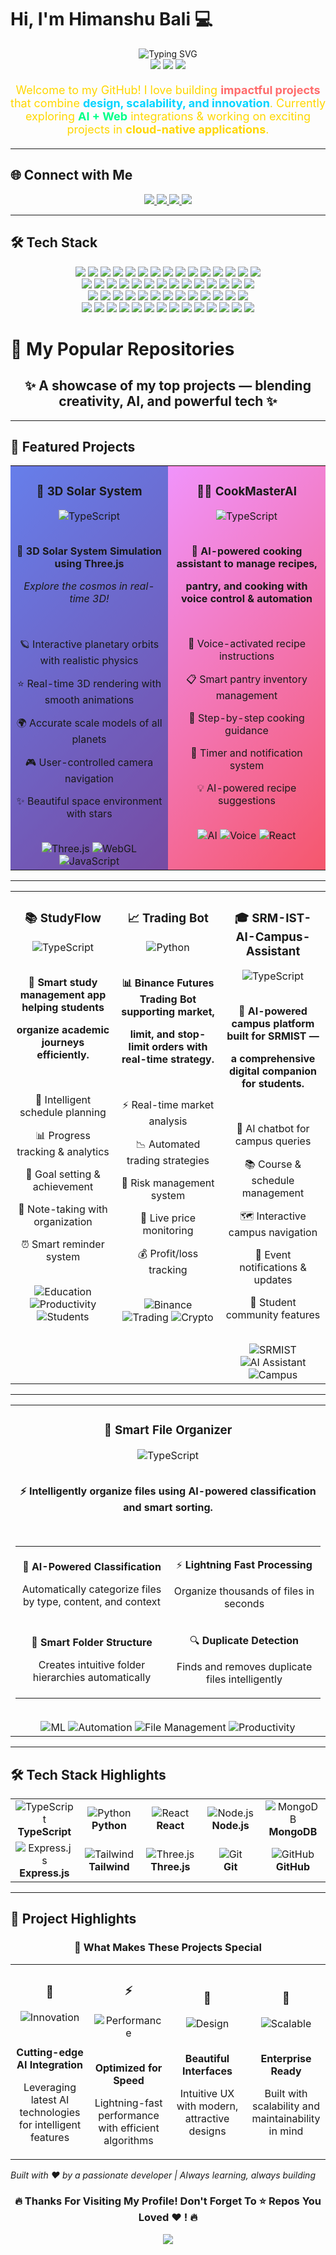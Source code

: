 # Hi, I'm Himanshu Bali 💻

<div align="center">
  <img src="https://readme-typing-svg.demolab.com?font=Fira+Code&pause=1000&color=00D4FF&size=28&center=true&vCenter=true&width=600&lines=Full+Stack+Developer;AI%2FML+Cloud+Engineer;DevOps+Enthusiast;Open+Source+Contributor;Always+Learning+New+Tech" alt="Typing SVG" />
</div>

<div align="center">
  <img src="https://img.shields.io/badge/🚀-Passionate%20Developer-FF6B6B?style=for-the-badge&labelColor=FF6B6B&color=white"/>
  <img src="https://img.shields.io/badge/AI%2FML-Cloud%20Engineer-00D4FF?style=for-the-badge&labelColor=00D4FF&color=white"/>
  <img src="https://img.shields.io/badge/DevOps-Enthusiast-00FF88?style=for-the-badge&labelColor=00FF88&color=white"/>
</div>

<div align="center">
  <p style="font-size: 18px; color: #FFD700; margin: 20px 0;">
    Welcome to my GitHub! I love building <strong style="color: #FF6B6B;">impactful projects</strong> that combine 
    <strong style="color: #00D4FF;">design, scalability, and innovation</strong>. 
    Currently exploring <strong style="color: #00FF88;">AI + Web</strong> integrations & working on exciting projects in 
    <strong style="color: #FFD700;">cloud-native applications</strong>.
  </p>
</div>

---

## 🌐 Connect with Me

<div align="center">
  <a href="https://www.linkedin.com/in/himanshu-bali" target="_blank">
    <img src="https://img.shields.io/badge/LinkedIn-0077B5?style=for-the-badge&logo=linkedin&logoColor=white&labelColor=0077B5"/>
  </a>
  <a href="mailto:himanshuofficialuserid@gmail.com">
    <img src="https://img.shields.io/badge/Email-D14836?style=for-the-badge&logo=gmail&logoColor=white&labelColor=D14836"/>
  </a>
  <a href="https://github.com/Himan2899" target="_blank">
    <img src="https://img.shields.io/badge/GitHub-181717?style=for-the-badge&logo=github&logoColor=white&labelColor=181717"/>
  </a>
  <a href="https://x.com/Himansde2899" target="_blank">
    <img src="https://img.shields.io/badge/Twitter-1DA1F2?style=for-the-badge&logo=twitter&logoColor=white&labelColor=1DA1F2"/>
  </a>
</div>

---

## 🛠️ Tech Stack

<div align="center">
  <img src="https://img.shields.io/badge/JavaScript-F7DF1E?style=for-the-badge&logo=javascript&logoColor=black"/>
  <img src="https://img.shields.io/badge/Python-3776AB?style=for-the-badge&logo=python&logoColor=white"/>
  <img src="https://img.shields.io/badge/C%23-239120?style=for-the-badge&logo=c-sharp&logoColor=white"/>
  <img src="https://img.shields.io/badge/C%2B%2B-00599C?style=for-the-badge&logo=c%2B%2B&logoColor=white"/>
  <img src="https://img.shields.io/badge/C-00599C?style=for-the-badge&logo=c&logoColor=white"/>
  <img src="https://img.shields.io/badge/HTML5-E34F26?style=for-the-badge&logo=html5&logoColor=white"/>
  <img src="https://img.shields.io/badge/Java-ED8B00?style=for-the-badge&logo=openjdk&logoColor=white"/>
  <img src="https://img.shields.io/badge/TypeScript-007ACC?style=for-the-badge&logo=typescript&logoColor=white"/>
  <img src="https://img.shields.io/badge/Next.js-000000?style=for-the-badge&logo=next.js&logoColor=white"/>
  <img src="https://img.shields.io/badge/JavaScript-F7DF1E?style=for-the-badge&logo=javascript&logoColor=black"/>
  <img src="https://img.shields.io/badge/AWS-232F3E?style=for-the-badge&logo=amazon-aws&logoColor=white"/>
  <img src="https://img.shields.io/badge/Bootstrap-563D7C?style=for-the-badge&logo=bootstrap&logoColor=white"/>
  <img src="https://img.shields.io/badge/MongoDB-4EA94B?style=for-the-badge&logo=mongodb&logoColor=white"/>
  <img src="https://img.shields.io/badge/Express.js-000000?style=for-the-badge&logo=express&logoColor=white"/>
  <img src="https://img.shields.io/badge/Django-092E20?style=for-the-badge&logo=django&logoColor=white"/>
  <br>
  <img src="https://img.shields.io/badge/Angular-DD0031?style=for-the-badge&logo=angular&logoColor=white"/>
  <img src="https://img.shields.io/badge/.NET-512BD4?style=for-the-badge&logo=dotnet&logoColor=white"/>
  <img src="https://img.shields.io/badge/Git-F05032?style=for-the-badge&logo=git&logoColor=white"/>
  <img src="https://img.shields.io/badge/GitHub-181717?style=for-the-badge&logo=github&logoColor=white"/>
  <img src="https://img.shields.io/badge/MySQL-4479A1?style=for-the-badge&logo=mysql&logoColor=white"/>
  <img src="https://img.shields.io/badge/Vercel-000000?style=for-the-badge&logo=vercel&logoColor=white"/>
  <img src="https://img.shields.io/badge/Docker-2496ED?style=for-the-badge&logo=docker&logoColor=white"/>
  <img src="https://img.shields.io/badge/Kubernetes-326CE5?style=for-the-badge&logo=kubernetes&logoColor=white"/>
  <img src="https://img.shields.io/badge/Redis-DC382D?style=for-the-badge&logo=redis&logoColor=white"/>
  <img src="https://img.shields.io/badge/Tailwind_CSS-38B2AC?style=for-the-badge&logo=tailwind-css&logoColor=white"/>
  <img src="https://img.shields.io/badge/Google_Cloud-4285F4?style=for-the-badge&logo=google-cloud&logoColor=white"/>
  <img src="https://img.shields.io/badge/Netlify-00C7B7?style=for-the-badge&logo=netlify&logoColor=white"/>
  <img src="https://img.shields.io/badge/Node.js-339933?style=for-the-badge&logo=node.js&logoColor=white"/>
  <img src="https://img.shields.io/badge/Flutter-02569B?style=for-the-badge&logo=flutter&logoColor=white"/>
  <br>
  <img src="https://img.shields.io/badge/Dart-0175C2?style=for-the-badge&logo=dart&logoColor=white"/>
  <img src="https://img.shields.io/badge/Supabase-3ECF8E?style=for-the-badge&logo=supabase&logoColor=white"/>
  <img src="https://img.shields.io/badge/Figma-F24E1E?style=for-the-badge&logo=figma&logoColor=white"/>
  <img src="https://img.shields.io/badge/Canva-00C4CC?style=for-the-badge&logo=canva&logoColor=white"/>
  <img src="https://img.shields.io/badge/Pandas-150458?style=for-the-badge&logo=pandas&logoColor=white"/>
  <img src="https://img.shields.io/badge/NumPy-013243?style=for-the-badge&logo=numpy&logoColor=white"/>
  <img src="https://img.shields.io/badge/Matplotlib-11557c?style=for-the-badge&logo=matplotlib&logoColor=white"/>
  <img src="https://img.shields.io/badge/TensorFlow-FF6F00?style=for-the-badge&logo=tensorflow&logoColor=white"/>
  <img src="https://img.shields.io/badge/scikit_learn-F7931E?style=for-the-badge&logo=scikit-learn&logoColor=white"/>
  <img src="https://img.shields.io/badge/PyTorch-EE4C2C?style=for-the-badge&logo=pytorch&logoColor=white"/>
  <img src="https://img.shields.io/badge/Twilio-F22F46?style=for-the-badge&logo=twilio&logoColor=white"/>
  <img src="https://img.shields.io/badge/CSS3-1572B6?style=for-the-badge&logo=css3&logoColor=white"/>
  <img src="https://img.shields.io/badge/Azure-0078D4?style=for-the-badge&logo=microsoft-azure&logoColor=white"/>
  <br>
  <img src="https://img.shields.io/badge/Angular-DD0031?style=for-the-badge&logo=angular&logoColor=white"/>
  <img src="https://img.shields.io/badge/Angular-DD0031?style=for-the-badge&logo=angular&logoColor=white"/>
  <img src="https://img.shields.io/badge/.NET-512BD4?style=for-the-badge&logo=dotnet&logoColor=white"/>
  <img src="https://img.shields.io/badge/Flask-000000?style=for-the-badge&logo=flask&logoColor=white"/>
  <img src="https://img.shields.io/badge/JWT-000000?style=for-the-badge&logo=json-web-tokens&logoColor=white"/>
  <img src="https://img.shields.io/badge/npm-CB3837?style=for-the-badge&logo=npm&logoColor=white"/>
  <img src="https://img.shields.io/badge/OpenCV-5C3EE8?style=for-the-badge&logo=opencv&logoColor=white"/>
  <img src="https://img.shields.io/badge/pnpm-F69220?style=for-the-badge&logo=pnpm&logoColor=white"/>
  <img src="https://img.shields.io/badge/Radix_UI-161618?style=for-the-badge&logo=radixui&logoColor=white"/>
  <img src="https://img.shields.io/badge/React-61DAFB?style=for-the-badge&logo=react&logoColor=black"/>
  <img src="https://img.shields.io/badge/React_Native-61DAFB?style=for-the-badge&logo=react&logoColor=black"/>
  <img src="https://img.shields.io/badge/Three.js-000000?style=for-the-badge&logo=three.js&logoColor=white"/>
  <img src="https://img.shields.io/badge/Vite-646CFF?style=for-the-badge&logo=vite&logoColor=white"/>
  <img src="https://img.shields.io/badge/Vue.js-4FC08D?style=for-the-badge&logo=vue.js&logoColor=white"/>
</div>


# 🚀 My Popular Repositories

<div align="center">
  <h2>✨ A showcase of my top projects — blending creativity, AI, and powerful tech ✨</h2>
</div>

---

## 🌟 Featured Projects

<div align="center">
  <table width="100%">
    <tr>
      <td width="50%" valign="top" style="background: linear-gradient(135deg, #667eea 0%, #764ba2 100%);">
        <div align="center">
          <h3>🌌 3D Solar System</h3>
          <img src="https://img.shields.io/badge/TypeScript-007ACC?style=for-the-badge&logo=typescript&logoColor=white" alt="TypeScript">
          <br><br>
          <p><strong>🚀 3D Solar System Simulation using Three.js</strong></p>
          <p><em>Explore the cosmos in real-time 3D!</em></p>
          <br>
          <p>🪐 Interactive planetary orbits with realistic physics</p>
          <p>⭐ Real-time 3D rendering with smooth animations</p>
          <p>🌍 Accurate scale models of all planets</p>
          <p>🎮 User-controlled camera navigation</p>
          <p>✨ Beautiful space environment with stars</p>
          <br>
          <img src="https://img.shields.io/badge/Three.js-000000?style=flat-square&logo=three.js&logoColor=white" alt="Three.js">
          <img src="https://img.shields.io/badge/WebGL-990000?style=flat-square&logo=webgl&logoColor=white" alt="WebGL">
          <img src="https://img.shields.io/badge/JavaScript-F7DF1E?style=flat-square&logo=javascript&logoColor=black" alt="JavaScript">
        </div>
      </td>
      <td width="50%" valign="top" style="background: linear-gradient(135deg, #f093fb 0%, #f5576c 100%);">
        <div align="center">
          <h3>👨‍🍳 CookMasterAI</h3>
          <img src="https://img.shields.io/badge/TypeScript-007ACC?style=for-the-badge&logo=typescript&logoColor=white" alt="TypeScript">
          <br><br>
          <p><strong>🤖 AI-powered cooking assistant to manage recipes,</strong></p>
          <p><strong>pantry, and cooking with voice control & automation</strong></p>
          <br>
          <p>🎤 Voice-activated recipe instructions</p>
          <p>📋 Smart pantry inventory management</p>
          <p>🍳 Step-by-step cooking guidance</p>
          <p>🔔 Timer and notification system</p>
          <p>💡 AI-powered recipe suggestions</p>
          <br>
          <img src="https://img.shields.io/badge/AI-Powered-FF6B6B?style=flat-square&logo=openai&logoColor=white" alt="AI">
          <img src="https://img.shields.io/badge/Voice-Control-4ECDC4?style=flat-square&logo=google-assistant&logoColor=white" alt="Voice">
          <img src="https://img.shields.io/badge/React-20232A?style=flat-square&logo=react&logoColor=61DAFB" alt="React">
        </div>
      </td>
    </tr>
  </table>
</div>

---

<div align="center">
  <table width="100%">
    <tr>
      <td width="33%" valign="top">
        <div align="center">
          <h3>📚 StudyFlow</h3>
          <img src="https://img.shields.io/badge/TypeScript-007ACC?style=for-the-badge&logo=typescript&logoColor=white" alt="TypeScript">
          <br><br>
          <p><strong>🧠 Smart study management app helping students</strong></p>
          <p><strong>organize academic journeys efficiently.</strong></p>
          <br>
          <p>📅 Intelligent schedule planning</p>
          <p>📊 Progress tracking & analytics</p>
          <p>🎯 Goal setting & achievement</p>
          <p>📝 Note-taking with organization</p>
          <p>⏰ Smart reminder system</p>
          <br>
          <img src="https://img.shields.io/badge/Education-FF6B6B?style=flat-square" alt="Education">
          <img src="https://img.shields.io/badge/Productivity-4ECDC4?style=flat-square" alt="Productivity">
          <img src="https://img.shields.io/badge/Students-FFE66D?style=flat-square" alt="Students">
        </div>
      </td>
      <td width="33%" valign="top">
        <div align="center">
          <h3>📈 Trading Bot</h3>
          <img src="https://img.shields.io/badge/Python-3776AB?style=for-the-badge&logo=python&logoColor=white" alt="Python">
          <br><br>
          <p><strong>📊 Binance Futures Trading Bot supporting market,</strong></p>
          <p><strong>limit, and stop-limit orders with real-time strategy.</strong></p>
          <br>
          <p>⚡ Real-time market analysis</p>
          <p>📉 Automated trading strategies</p>
          <p>🎯 Risk management system</p>
          <p>📱 Live price monitoring</p>
          <p>💰 Profit/loss tracking</p>
          <br>
          <img src="https://img.shields.io/badge/Binance-F0B90B?style=flat-square&logo=binance&logoColor=white" alt="Binance">
          <img src="https://img.shields.io/badge/Trading-00C851?style=flat-square" alt="Trading">
          <img src="https://img.shields.io/badge/Crypto-F7931A?style=flat-square&logo=bitcoin&logoColor=white" alt="Crypto">
        </div>
      </td>
      <td width="33%" valign="top">
        <div align="center">
          <h3>🎓 SRM-IST-AI-Campus-Assistant</h3>
          <img src="https://img.shields.io/badge/TypeScript-007ACC?style=for-the-badge&logo=typescript&logoColor=white" alt="TypeScript">
          <br><br>
          <p><strong>🎯 AI-powered campus platform built for SRMIST —</strong></p>
          <p><strong>a comprehensive digital companion for students.</strong></p>
          <br>
          <p>🤖 AI chatbot for campus queries</p>
          <p>📚 Course & schedule management</p>
          <p>🗺️ Interactive campus navigation</p>
          <p>📢 Event notifications & updates</p>
          <p>👥 Student community features</p>
          <br>
          <img src="https://img.shields.io/badge/SRMIST-FF6B6B?style=flat-square" alt="SRMIST">
          <img src="https://img.shields.io/badge/AI-Assistant-4ECDC4?style=flat-square" alt="AI Assistant">
          <img src="https://img.shields.io/badge/Campus-FFE66D?style=flat-square" alt="Campus">
        </div>
      </td>
    </tr>
  </table>
</div>

---

<div align="center">
  <table width="100%">
    <tr>
      <td width="100%" align="center">
        <h3>📁 Smart File Organizer</h3>
        <img src="https://img.shields.io/badge/TypeScript-007ACC?style=for-the-badge&logo=typescript&logoColor=white" alt="TypeScript">
        <br><br>
        <p><strong>⚡ Intelligently organize files using AI-powered classification and smart sorting.</strong></p>
        <br>
        <table width="80%">
          <tr>
            <td width="50%" align="center">
              <p>🤖 <strong>AI-Powered Classification</strong></p>
              <p>Automatically categorize files by type, content, and context</p>
            </td>
            <td width="50%" align="center">
              <p>⚡ <strong>Lightning Fast Processing</strong></p>
              <p>Organize thousands of files in seconds</p>
            </td>
          </tr>
          <tr>
            <td width="50%" align="center">
              <p>📂 <strong>Smart Folder Structure</strong></p>
              <p>Creates intuitive folder hierarchies automatically</p>
            </td>
            <td width="50%" align="center">
              <p>🔍 <strong>Duplicate Detection</strong></p>
              <p>Finds and removes duplicate files intelligently</p>
            </td>
          </tr>
        </table>
        <br>
        <img src="https://img.shields.io/badge/Machine_Learning-FF6B6B?style=flat-square&logo=tensorflow&logoColor=white" alt="ML">
        <img src="https://img.shields.io/badge/Automation-4ECDC4?style=flat-square" alt="Automation">
        <img src="https://img.shields.io/badge/File_Management-FFE66D?style=flat-square" alt="File Management">
        <img src="https://img.shields.io/badge/Productivity-95E1D3?style=flat-square" alt="Productivity">
      </td>
    </tr>
  </table>
</div>

---

## 🛠️ Tech Stack Highlights

<div align="center">
  <table>
    <tr>
      <td align="center" width="100">
        <img src="https://img.shields.io/badge/TypeScript-007ACC?style=for-the-badge&logo=typescript&logoColor=white" alt="TypeScript">
        <br>
        <strong>TypeScript</strong>
      </td>
      <td align="center" width="100">
        <img src="https://img.shields.io/badge/Python-3776AB?style=for-the-badge&logo=python&logoColor=white" alt="Python">
        <br>
        <strong>Python</strong>
      </td>
      <td align="center" width="100">
        <img src="https://img.shields.io/badge/React-20232A?style=for-the-badge&logo=react&logoColor=61DAFB" alt="React">
        <br>
        <strong>React</strong>
      </td>
      <td align="center" width="100">
        <img src="https://img.shields.io/badge/Node.js-43853D?style=for-the-badge&logo=node.js&logoColor=white" alt="Node.js">
        <br>
        <strong>Node.js</strong>
      </td>
      <td align="center" width="100">
        <img src="https://img.shields.io/badge/MongoDB-4EA94B?style=for-the-badge&logo=mongodb&logoColor=white" alt="MongoDB">
        <br>
        <strong>MongoDB</strong>
      </td>
    </tr>
    <tr>
      <td align="center" width="100">
        <img src="https://img.shields.io/badge/Express.js-404D59?style=for-the-badge" alt="Express.js">
        <br>
        <strong>Express.js</strong>
      </td>
      <td align="center" width="100">
        <img src="https://img.shields.io/badge/Tailwind_CSS-38B2AC?style=for-the-badge&logo=tailwind-css&logoColor=white" alt="Tailwind">
        <br>
        <strong>Tailwind</strong>
      </td>
      <td align="center" width="100">
        <img src="https://img.shields.io/badge/Three.js-000000?style=for-the-badge&logo=three.js&logoColor=white" alt="Three.js">
        <br>
        <strong>Three.js</strong>
      </td>
      <td align="center" width="100">
        <img src="https://img.shields.io/badge/Git-F05032?style=for-the-badge&logo=git&logoColor=white" alt="Git">
        <br>
        <strong>Git</strong>
      </td>
      <td align="center" width="100">
        <img src="https://img.shields.io/badge/GitHub-100000?style=for-the-badge&logo=github&logoColor=white" alt="GitHub">
        <br>
        <strong>GitHub</strong>
      </td>
    </tr>
  </table>
</div>

---

## 🎯 Project Highlights

<div align="center">

### 🌟 What Makes These Projects Special

<table width="100%">
  <tr>
    <td width="25%" align="center">
      <h3>🚀</h3>
      <img src="https://img.shields.io/badge/Innovation-FF6B6B?style=for-the-badge" alt="Innovation">
      <br><br>
      <p><strong>Cutting-edge AI Integration</strong></p>
      <p>Leveraging latest AI technologies for intelligent features</p>
    </td>
    <td width="25%" align="center">
      <h3>⚡</h3>
      <img src="https://img.shields.io/badge/Performance-4ECDC4?style=for-the-badge" alt="Performance">
      <br><br>
      <p><strong>Optimized for Speed</strong></p>
      <p>Lightning-fast performance with efficient algorithms</p>
    </td>
    <td width="25%" align="center">
      <h3>🎨</h3>
      <img src="https://img.shields.io/badge/Design-FFE66D?style=for-the-badge" alt="Design">
      <br><br>
      <p><strong>Beautiful Interfaces</strong></p>
      <p>Intuitive UX with modern, attractive designs</p>
    </td>
    <td width="25%" align="center">
      <h3>🔧</h3>
      <img src="https://img.shields.io/badge/Scalable-95E1D3?style=for-the-badge" alt="Scalable">
      <br><br>
      <p><strong>Enterprise Ready</strong></p>
      <p>Built with scalability and maintainability in mind</p>
    </td>
  </tr>
</table>

</div>


  
  <p><em>Built with ❤️ by a passionate developer | Always learning, always building</em></p>
  




<div align="center">
  <h3>🔥 Thanks For Visiting My Profile! Don't Forget To ⭐ Repos You Loved ❤️ ! 🔥</h3>
  <img src="https://img.shields.io/badge/Made%20with%20❤️-by%20Himanshu%20Bali-FF6B6B?style=for-the-badge&labelColor=FF6B6B&color=white"/>
</div>


